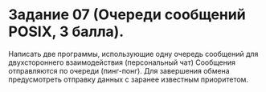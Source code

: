 # Задание 07 (Очереди сообщений POSIX, 3 балла).
Написать две программы, использующие одну очередь сообщений для двухстороннего взаимодействия (персональный чат) Сообщения отправляются по очереди (пинг-понг). Для завершения обмена предусмотреть отправку данных с заранее известным приоритетом.